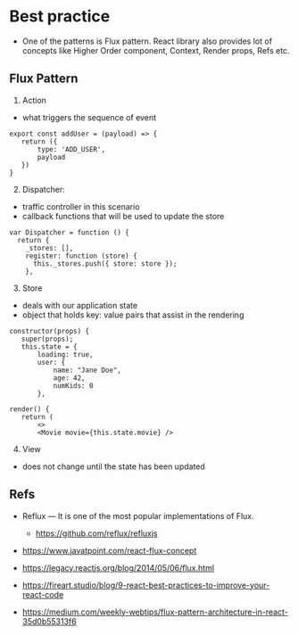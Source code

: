 Best practice
=============
* One of the patterns is Flux pattern. React library also provides lot of concepts like Higher Order component, Context, Render props, Refs etc.

Flux Pattern
------------

1. Action
- what triggers the sequence of event
```
export const addUser = (payload) => {
   return ({
       type: 'ADD_USER',
       payload
   })
}
```

2. Dispatcher:
- traffic controller in this scenario
- callback functions that will be used to update the store
```
var Dispatcher = function () {
  return {
    _stores: [],
    register: function (store) {  
      this._stores.push({ store: store });
    },
```

3. Store
- deals with our application state
- object that holds key: value pairs that assist in the rendering
```
constructor(props) {
   super(props);
   this.state = {
       loading: true,
       user: {
           name: "Jane Doe",
           age: 42,
           numKids: 0
       },

render() {
   return (
       <>
       <Movie movie={this.state.movie} />
```

4. View
- does not change until the state has been updated

Refs
----
* Reflux — It is one of the most popular implementations of Flux.
  - https://github.com/reflux/refluxjs

* https://www.javatpoint.com/react-flux-concept
* https://legacy.reactjs.org/blog/2014/05/06/flux.html
* https://fireart.studio/blog/9-react-best-practices-to-improve-your-react-code
* https://medium.com/weekly-webtips/flux-pattern-architecture-in-react-35d0b55313f6
